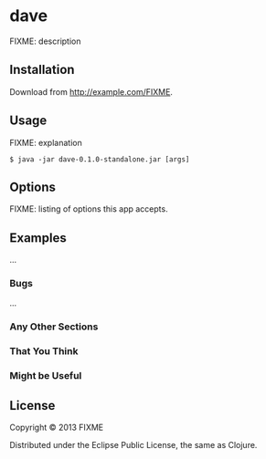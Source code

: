 # dave

FIXME: description

## Installation

Download from http://example.com/FIXME.

## Usage

FIXME: explanation

    $ java -jar dave-0.1.0-standalone.jar [args]

## Options

FIXME: listing of options this app accepts.

## Examples

...

### Bugs

...

### Any Other Sections
### That You Think
### Might be Useful

## License

Copyright © 2013 FIXME

Distributed under the Eclipse Public License, the same as Clojure.
